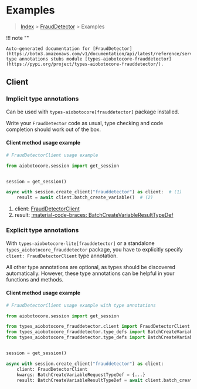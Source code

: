 # Examples

> [Index](../README.md) > [FraudDetector](./README.md) > Examples

!!! note ""

    Auto-generated documentation for [FraudDetector](https://boto3.amazonaws.com/v1/documentation/api/latest/reference/services/frauddetector.html#frauddetector)
    type annotations stubs module [types-aiobotocore-frauddetector](https://pypi.org/project/types-aiobotocore-frauddetector/).

## Client

### Implicit type annotations

Can be used with `types-aiobotocore[frauddetector]` package installed.

Write your `FraudDetector` code as usual,
type checking and code completion should work out of the box.



#### Client method usage example

```python
# FraudDetectorClient usage example

from aiobotocore.session import get_session


session = get_session()

async with session.create_client("frauddetector") as client:  # (1)
    result = await client.batch_create_variable()  # (2)
```

1. client: [FraudDetectorClient](./client.md)
2. result: [:material-code-braces: BatchCreateVariableResultTypeDef](./type_defs.md#batchcreatevariableresulttypedef)






### Explicit type annotations

With `types-aiobotocore-lite[frauddetector]`
or a standalone `types_aiobotocore_frauddetector` package, you have to explicitly specify
`client: FraudDetectorClient` type annotation.

All other type annotations are optional, as types should be discovered automatically.
However, these type annotations can be helpful in your functions and methods.


#### Client method usage example

```python
# FraudDetectorClient usage example with type annotations

from aiobotocore.session import get_session

from types_aiobotocore_frauddetector.client import FraudDetectorClient
from types_aiobotocore_frauddetector.type_defs import BatchCreateVariableResultTypeDef
from types_aiobotocore_frauddetector.type_defs import BatchCreateVariableRequestTypeDef


session = get_session()

async with session.create_client("frauddetector") as client:
    client: FraudDetectorClient
    kwargs: BatchCreateVariableRequestTypeDef = {...}
    result: BatchCreateVariableResultTypeDef = await client.batch_create_variable(**kwargs)
```




